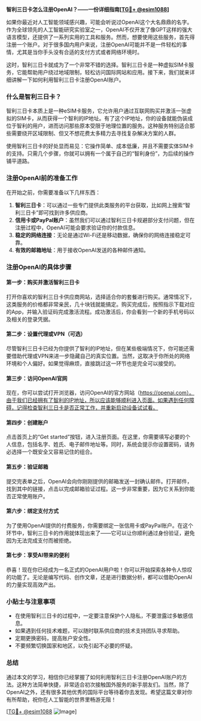 **智利三日卡怎么注册OpenAI？——一份详细指南[[TG💪+ @esim1088](https://t.me/s/esim1088)]**

如果你最近对人工智能领域感兴趣，可能会听说过OpenAI这个大名鼎鼎的名字。作为全球领先的人工智能研究实验室之一，OpenAI不仅开发了像GPT这样的强大语言模型，还提供了一系列实用的工具和服务。然而，想要使用这些服务，首先得注册一个账户。对于很多国内用户来说，注册OpenAI可能并不是一件轻松的事情，尤其是当你手头没有合适的支付方式或者网络环境时。

这时，智利三日卡就成为了一个非常不错的选择。智利三日卡是一种虚拟SIM卡服务，它能帮助用户绕过地域限制，轻松访问国际网站和应用。接下来，我们就来详细讲解一下如何利用智利三日卡注册OpenAI账户。

### 什么是智利三日卡？

智利三日卡本质上是一种eSIM卡服务，它允许用户通过互联网购买并激活一张虚拟的SIM卡，从而获得一个智利的IP地址。有了这个IP地址，你的设备就能伪装成位于智利的用户，进而访问那些原本受限于地理位置的服务。这种服务特别适合那些需要绕开区域限制、但又不想花费太多精力去寻找复杂解决方案的人群。

使用智利三日卡的好处显而易见：它操作简单、成本低廉，并且不需要实体SIM卡的支持。只需几个步骤，你就可以拥有一个属于自己的“智利身份”，为后续的操作铺平道路。

### 注册OpenAI前的准备工作

在开始之前，你需要准备以下几样东西：

1. **智利三日卡**：可以通过一些专门提供此类服务的平台获取，比如网上搜索“智利三日卡”即可找到许多供应商。
2. **信用卡或PayPal账户**：虽然我们可以通过智利三日卡规避部分支付问题，但在注册过程中，OpenAI可能会要求验证你的付款信息。
3. **稳定的网络连接**：无论是通过Wi-Fi还是移动数据，确保你的网络连接稳定可靠。
4. **有效的邮箱地址**：用于接收OpenAI发送的各种邮件通知。

### 注册OpenAI的具体步骤

#### 第一步：购买并激活智利三日卡

打开你喜欢的智利三日卡供应商网站，选择适合你的套餐进行购买。通常情况下，这类服务的价格都非常亲民，几十块钱就能搞定。购买完成后，按照指示下载对应的App，并输入验证码完成激活流程。成功激活后，你会看到一个新的手机号码以及相关的登录凭据。

#### 第二步：设置代理或VPN（可选）

尽管智利三日卡已经为你提供了智利的IP地址，但在某些极端情况下，你可能还需要借助代理或VPN来进一步隐藏自己的真实位置。当然，这取决于你所处的网络环境和个人偏好。如果觉得麻烦，直接跳过这一环节也是完全可以接受的。

#### 第三步：访问OpenAI官网

现在，你可以尝试打开浏览器，访问OpenAI的官方网站（https://openai.com）。由于我们已经拥有了智利的IP地址，所以应该能够顺利进入页面。如果遇到任何障碍，记得检查智利三日卡是否正常工作，并重新启动设备试试看。

#### 第四步：创建账户

点击首页上的“Get started”按钮，进入注册页面。在这里，你需要填写必要的个人信息，包括名字、姓氏、电子邮件地址等。同时，系统会提示你设置密码，请务必选择一个既安全又容易记住的组合。

#### 第五步：验证邮箱

提交完表单之后，OpenAI会向你刚刚提供的邮箱发送一封确认邮件。打开邮件，找到其中的链接，点击以完成邮箱验证过程。这一步非常重要，因为它关系到你能否正常使用账户。

#### 第六步：绑定支付方式

为了使用OpenAI提供的付费服务，你需要绑定一张信用卡或PayPal账户。在这个环节中，智利三日卡的作用就体现出来了——它可以让你顺利通过身份验证，避免因为无法完成支付而被拒绝。

#### 第七步：享受AI带来的便利

恭喜！现在你已经成为一名正式的OpenAI用户啦！你可以开始探索各种令人惊叹的功能了。无论是编写代码、创作文章，还是进行数据分析，都可以借助OpenAI的力量实现高效产出。

### 小贴士与注意事项

- 在使用智利三日卡的过程中，一定要注意保护个人隐私，不要泄露过多敏感信息。
- 如果遇到任何技术难题，可以随时联系供应商的技术支持团队寻求帮助。
- 定期更换密码，提高账户安全性。
- 不要频繁切换国家和地区，以免引起不必要的怀疑。

### 总结

通过本文的学习，相信你已经掌握了如何利用智利三日卡注册OpenAI账户的方法。这种方法简单快捷，非常适合初次接触国外服务的新手朋友们。当然，除了OpenAI之外，还有很多其他优秀的国际平台等待着你去发现。希望这篇文章对你有所帮助，祝你在人工智能的世界里畅游无阻！

[[TG💪+ @esim1088](https://t.me/s/esim1088) ![Image](https://i.postimg.cc/4NQfJmqS/Snipaste-2025-05-13-00-14-12.png)]